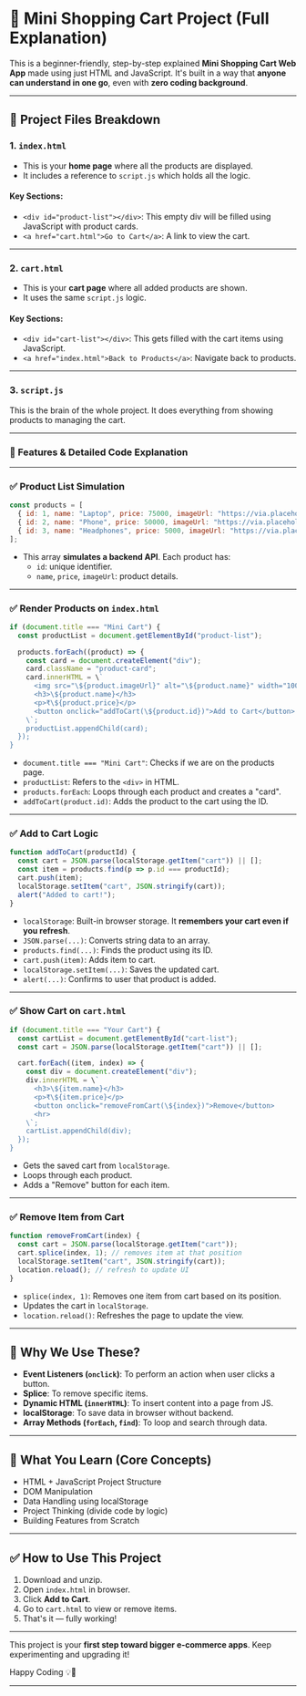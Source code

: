 # 🛒 Mini Shopping Cart Project (Full Explanation)

This is a beginner-friendly, step-by-step explained **Mini Shopping Cart Web App** made using just HTML and JavaScript. It's built in a way that **anyone can understand in one go**, even with **zero coding background**.

---

## 📁 Project Files Breakdown

### 1. `index.html`
- This is your **home page** where all the products are displayed.
- It includes a reference to `script.js` which holds all the logic.

#### Key Sections:
- `<div id="product-list"></div>`: This empty div will be filled using JavaScript with product cards.
- `<a href="cart.html">Go to Cart</a>`: A link to view the cart.

---

### 2. `cart.html`
- This is your **cart page** where all added products are shown.
- It uses the same `script.js` logic.

#### Key Sections:
- `<div id="cart-list"></div>`: This gets filled with the cart items using JavaScript.
- `<a href="index.html">Back to Products</a>`: Navigate back to products.

---

### 3. `script.js`
This is the brain of the whole project. It does everything from showing products to managing the cart.

---

### 🚀 Features & Detailed Code Explanation

---

### ✅ Product List Simulation

```js
const products = [
  { id: 1, name: "Laptop", price: 75000, imageUrl: "https://via.placeholder.com/150" },
  { id: 2, name: "Phone", price: 50000, imageUrl: "https://via.placeholder.com/150" },
  { id: 3, name: "Headphones", price: 5000, imageUrl: "https://via.placeholder.com/150" }
];
```

- This array **simulates a backend API**. Each product has:
  - `id`: unique identifier.
  - `name`, `price`, `imageUrl`: product details.

---

### ✅ Render Products on `index.html`

```js
if (document.title === "Mini Cart") {
  const productList = document.getElementById("product-list");

  products.forEach((product) => {
    const card = document.createElement("div");
    card.className = "product-card";
    card.innerHTML = \`
      <img src="\${product.imageUrl}" alt="\${product.name}" width="100" />
      <h3>\${product.name}</h3>
      <p>₹\${product.price}</p>
      <button onclick="addToCart(\${product.id})">Add to Cart</button>
    \`;
    productList.appendChild(card);
  });
}
```

- `document.title === "Mini Cart"`: Checks if we are on the products page.
- `productList`: Refers to the `<div>` in HTML.
- `products.forEach`: Loops through each product and creates a "card".
- `addToCart(product.id)`: Adds the product to the cart using the ID.

---

### ✅ Add to Cart Logic

```js
function addToCart(productId) {
  const cart = JSON.parse(localStorage.getItem("cart")) || [];
  const item = products.find(p => p.id === productId);
  cart.push(item);
  localStorage.setItem("cart", JSON.stringify(cart));
  alert("Added to cart!");
}
```

- `localStorage`: Built-in browser storage. It **remembers your cart even if you refresh**.
- `JSON.parse(...)`: Converts string data to an array.
- `products.find(...)`: Finds the product using its ID.
- `cart.push(item)`: Adds item to cart.
- `localStorage.setItem(...)`: Saves the updated cart.
- `alert(...)`: Confirms to user that product is added.

---

### ✅ Show Cart on `cart.html`

```js
if (document.title === "Your Cart") {
  const cartList = document.getElementById("cart-list");
  const cart = JSON.parse(localStorage.getItem("cart")) || [];

  cart.forEach((item, index) => {
    const div = document.createElement("div");
    div.innerHTML = \`
      <h3>\${item.name}</h3>
      <p>₹\${item.price}</p>
      <button onclick="removeFromCart(\${index})">Remove</button>
      <hr>
    \`;
    cartList.appendChild(div);
  });
}
```

- Gets the saved cart from `localStorage`.
- Loops through each product.
- Adds a "Remove" button for each item.

---

### ✅ Remove Item from Cart

```js
function removeFromCart(index) {
  const cart = JSON.parse(localStorage.getItem("cart"));
  cart.splice(index, 1); // removes item at that position
  localStorage.setItem("cart", JSON.stringify(cart));
  location.reload(); // refresh to update UI
}
```

- `splice(index, 1)`: Removes one item from cart based on its position.
- Updates the cart in `localStorage`.
- `location.reload()`: Refreshes the page to update the view.

---

## 🔁 Why We Use These?

- **Event Listeners (`onclick`)**: To perform an action when user clicks a button.
- **Splice**: To remove specific items.
- **Dynamic HTML (`innerHTML`)**: To insert content into a page from JS.
- **localStorage**: To save data in browser without backend.
- **Array Methods (`forEach`, `find`)**: To loop and search through data.

---

## 🧠 What You Learn (Core Concepts)

- HTML + JavaScript Project Structure
- DOM Manipulation
- Data Handling using localStorage
- Project Thinking (divide code by logic)
- Building Features from Scratch

---

## ✅ How to Use This Project

1. Download and unzip.
2. Open `index.html` in browser.
3. Click **Add to Cart**.
4. Go to `cart.html` to view or remove items.
5. That's it — fully working!

---

This project is your **first step toward bigger e-commerce apps**. Keep experimenting and upgrading it!

Happy Coding 💡🚀
****
